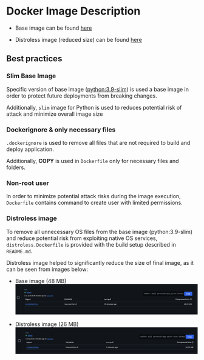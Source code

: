 # Docker Image Description

* Base image can be found [here](https://hub.docker.com/repository/docker/paranid5/app_piton/general)

* Distroless image (reduced size) can be found
  [here](https://hub.docker.com/repository/docker/paranid5/app_piton_dist/tags)

## Best practices

### Slim Base Image

Specific version of base image
([python:3.9-slim](https://hub.docker.com/layers/library/python/3.9-slim/images/sha256-b370e60efdfcc5fcb0a080c0905bbcbeb1060db3ce07c3ea0e830b0d4a17f758))
is used a base image in order to protect future deployments from breaking changes.

Additionally, `slim` image for Python is used
to reduces potential risk of attack and minimize overall image size

### Dockerignore & only necessary files

`.dockerignore` is used to remove all files
that are not required to build and deploy application.

Additionally, **COPY** is used in `Dockerfile`
only for necessary files and folders.

### Non-root user

In order to minimize potential attack risks during the image execution,
`Dockerfile` contains command to create user with limited permissions.

### Distroless image

To remove all unnecessary OS files from the base image (python:3.9-slim)
and reduce potential risk from exploiting native OS services,
`distroless.Dockerfile` is provided with the build setup described in `README.md`.

Distroless image helped to significantly reduce the size of final image,
as it can be seen from images below:

* Base image (48 MB)
  ![base](res/docker_base.png)

* Distroless image (26 MB)
  ![distro](res/docker_distro.png)
